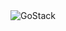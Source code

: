 <img alt="GoStack" src="https://storage.googleapis.com/golden-wind/bootcamp-gostack/header-desafios.png" />
